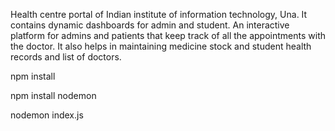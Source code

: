 Health centre portal of Indian institute of information technology, Una. It contains dynamic dashboards for admin and student. An interactive platform for admins and patients that keep track of all the appointments with the doctor. It also helps in maintaining medicine stock and student health records and list of doctors.



npm install 

npm install nodemon

nodemon index.js
